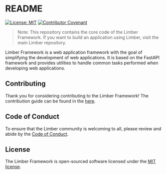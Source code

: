 # README
[![License: MIT](https://img.shields.io/badge/License-MIT-green.svg)](https://opensource.org/licenses/MIT)
[![Contributor Covenant](https://img.shields.io/badge/Contributor%20Covenant-v2.0%20adopted-ff69b4.svg)](CODEOFCONDUCT.md)

> Note: This repository contains the core code of the Limber Framework. If you want to build an application using Limber, visit the main Limber repository.

Limber Framework is a web application framework with the goal of simplifying the development of web applications. It is based on the FastAPI framework and provides utilities to handle common tasks performed when developing web applications.

## Contributing
Thank you for considering contributing to the Limber Framework! The contribution guide can be found in the [here](CONTRIBUTING.md).

## Code of Conduct
To ensure that the Limber community is welcoming to all, please review and abide by the [Code of Conduct](CODEOFCONDUCT.md).

## License
The Limber Framework is open-sourced software licensed under the [MIT license](https://opensource.org/licenses/MIT).
